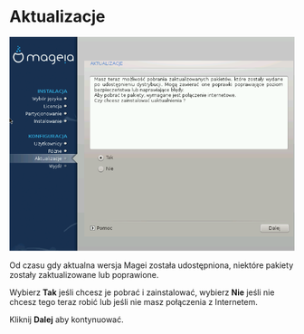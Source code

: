 # Aktualizacje


![](./images/dx2-installUpdates.png)


Od czasu gdy aktualna wersja Magei została udostępniona, niektóre pakiety zostały zaktualizowane lub poprawione.

Wybierz **Tak** jeśli chcesz je pobrać i zainstalować, wybierz **Nie** jeśli nie chcesz tego teraz robić lub jeśli nie masz połączenia z Internetem.

Kliknij **Dalej** aby kontynuować.
